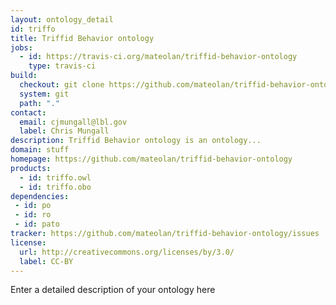 ```yaml
---
layout: ontology_detail
id: triffo
title: Triffid Behavior ontology
jobs:
  - id: https://travis-ci.org/mateolan/triffid-behavior-ontology
    type: travis-ci
build:
  checkout: git clone https://github.com/mateolan/triffid-behavior-ontology.git
  system: git
  path: "."
contact:
  email: cjmungall@lbl.gov
  label: Chris Mungall
description: Triffid Behavior ontology is an ontology...
domain: stuff
homepage: https://github.com/mateolan/triffid-behavior-ontology
products:
  - id: triffo.owl
  - id: triffo.obo
dependencies:
 - id: po
 - id: ro
 - id: pato
tracker: https://github.com/mateolan/triffid-behavior-ontology/issues
license:
  url: http://creativecommons.org/licenses/by/3.0/
  label: CC-BY
---
```


Enter a detailed description of your ontology here
